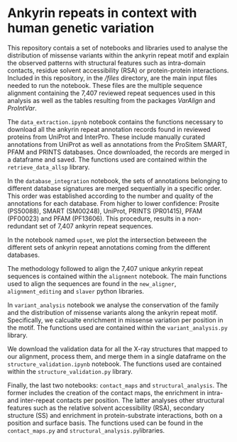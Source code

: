 # Ankyrin repeats in context with human genetic variation
This repository contais a set of notebooks and libraries used to analyse the distribution of missense variants within the ankyrin repeat motif and explain the observed patterns with structural features such as intra-domain contacts, residue solvent accessibility (RSA) or protein-protein interactions. Included in this repository, in the _/files_ directory, are the main input files needed to run the notebook. These files are the multiple sequence alignment containing the 7,407 reviewed repeat sequences used in this analysis as well as the tables resulting from the packages _VarAlign_ and _ProIntVar_.

The ``data_extraction.ipynb`` notebook contains the functions necessary to download all the ankyrin repeat annotation records found in reviewed proteins from UniProt and InterPro. These include manually curated annotations from UniProt as well as annotations from the ProSitem SMART, PFAM and PRINTS databases. Once downloaded, the records are merged in a dataframe and saved. The functions used are contained within the ``retrieve_data_allsp`` library.

In the ``database_integration`` notebook, the sets of annotations belonging to different database signatures are merged sequentially in a specific order. This order was established according to the number and quality of the annotations for each database. From higher to lower confidence: Prosite (PS50088), SMART (SM00248), UniProt, PRINTS (PR01415), PFAM (PF00023) and PFAM (PF13606). This procedure, results in a non-redundant set of 7,407 ankyrin repeat sequences.

In the notebook named ``upset``, we plot the intersection betweeen the different sets of ankyrin repeat annotations coming from the different databases.

The methodology followed to align the 7,407 unique ankyrin repeat sequences is contained within the ``alignment`` notebook. The main functions used to align the sequences are found in the ``new_aligner``, ``alignment_editing`` and ``slaver`` python libraries.

In ``variant_analysis`` notebook we analyse the conservation of the family and the distribution of missense variants along the ankyrin repeat motif. Specifically, we calcualte enrichment in missense variation per position in the motif. The functions used are contained within the ``variant_analysis.py`` library.

We download the validation data for all the X-ray structures that mapped to our alignment, process them, and merge them in a single dataframe on the ``structure_validation.ipynb`` notebook. The functions used are contained within the ``structure_validation.py`` library.

Finally, the last two notebooks: ``contact_maps`` and ``structural_analysis``. The former includes the creation of the contact maps, the enrichment in intra- and inter-repeat contacts per position. The latter analyses other structural features such as the relative solvent accessibility (RSA), secondary structure (SS) and enrichment in protein-substrate interactions, both on a position and surface basis. The functions used can be found in the ``contact_maps.py`` and ``structural_analysis.py``libraries.

